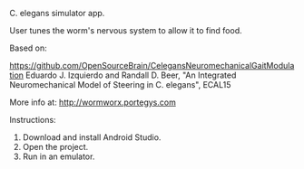C. elegans simulator app.

User tunes the worm's nervous system to allow it to find food.

Based on:

https://github.com/OpenSourceBrain/CelegansNeuromechanicalGaitModulation
Eduardo J. Izquierdo and Randall D. Beer, "An Integrated Neuromechanical Model of Steering in C. elegans", ECAL15

More info at: http://wormworx.portegys.com

Instructions:

1. Download and install Android Studio.
2. Open the project.
3. Run in an emulator.
